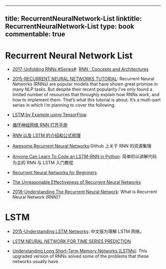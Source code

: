 
---
title: RecurrentNeuralNetwork-List
linktitle: RecurrentNeuralNetwork-List
type: book
commentable: true
---

# Recurrent Neural Network List

- [2017-Unfolding RNNs #Series#](http://suriyadeepan.github.io/2017-01-07-unfolding-rnn/): [RNN : Concepts and Architectures](http://suriyadeepan.github.io/2017-01-07-unfolding-rnn/)

- [2015-RECURRENT NEURAL NETWORKS TUTORIAL](https://parg.co/bsS): Recurrent Neural Networks (RNNs) are popular models that have shown great promise in many NLP tasks. But despite their recent popularity I’ve only found a limited number of resources that throughly explain how RNNs work, and how to implement them. That’s what this tutorial is about. It’s a multi-part series in which I’m planning to cover the following.

- [LSTM by Example using TensorFlow](https://parg.co/bsJ)

- [循环神经网络 RNN 打开手册](https://zhuanlan.zhihu.com/p/22930328)

- [RNN 以及 LSTM 的介绍和公式梳理 ](http://blog.csdn.net/Dark_Scope/article/details/47056361)

- [Awesome Recurrent Neural Networks](https://github.com/kjw0612/awesome-rnn):Github 上关于 RNN 的资源集锦

- [Anyone Can Learn To Code an LSTM-RNN in Python](https://iamtrask.github.io/2015/11/15/anyone-can-code-lstm/): 简单的以讲解代码为主的 RNN 与 LSTM 入门教程

- [Recurrent Neural Networks for Beginners](https://medium.com/@camrongodbout/recurrent-neural-networks-for-beginners-7aca4e933b82#.2fl2af7wa)

- [The Unreasonable Effectiveness of Recurrent Neural Networks](http://karpathy.github.io/2015/05/21/rnn-effectiveness/)

- [2018-Understanding The Recurrent Neural Network](https://medium.com/mindorks/understanding-the-recurrent-neural-network-44d593f112a2?source=userActivityShare-fe48c4221a4c-1524115570): What is Recurrent Neural Network (RNN)?

# LSTM

- [2015-Understanding LSTM Networks](http://colah.github.io/posts/2015-08-Understanding-LSTMs/): 中文版为理解 LSTM 网络。

- [LSTM NEURAL NETWORK FOR TIME SERIES PREDICTION](http://www.jakob-aungiers.com/articles/a/LSTM-Neural-Network-for-Time-Series-Prediction)

- [Understanding Long Short-Term Memory Networks (LSTMs)](https://parg.co/Uxp): This upgraded version of RNNs solved some of the problems that these networks usually have.

    